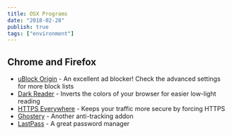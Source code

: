 ```yaml
---
title: OSX Programs
date: "2018-02-28"
publish: true
tags: ["environment"]
---
```


## Chrome and Firefox

- [uBlock Origin](https://github.com/gorhill/uBlock#installation) - An excellent ad blocker! Check the advanced settings for more block lists
- [Dark Reader](http://darkreader.org/) - Inverts the colors of your browser for easier low-light reading
- [HTTPS Everywhere](https://www.eff.org/https-everywhere) - Keeps your traffic more secure by forcing HTTPS
- [Ghostery](https://www.ghostery.com/) - Another anti-tracking addon
- [LastPass](https://www.lastpass.com/) - A great password manager